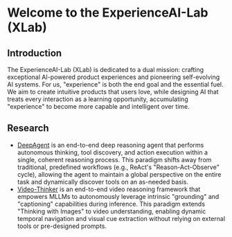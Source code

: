 # Welcome to the ExperienceAI-Lab (XLab)

## Introduction
The ExperienceAI-Lab (XLab) is dedicated to a dual mission: crafting exceptional AI-powered product experiences and pioneering self-evolving AI systems. For us, "experience" is both the end goal and the essential fuel. We aim to create intuitive products that users love, while designing AI that treats every interaction as a learning opportunity, accumulating "experience" to become more capable and intelligent over time.

## Research
- [DeepAgent](https://github.com/ExperienceAI-Lab/DeepAgent) is an end-to-end deep reasoning agent that performs autonomous thinking, tool discovery, and action execution within a single, coherent reasoning process. This paradigm shifts away from traditional, predefined workflows (e.g., ReAct's "Reason-Act-Observe" cycle), allowing the agent to maintain a global perspective on the entire task and dynamically discover tools on an as-needed basis.
- [Video-Thinker](https://github.com/ExperienceAI-Lab/Video-Thinker) is an end-to-end video reasoning framework that empowers MLLMs to autonomously leverage intrinsic "grounding" and "captioning" capabilities during inference. This paradigm extends "Thinking with Images" to video understanding, enabling dynamic temporal navigation and visual cue extraction without relying on external tools or pre-designed prompts. 
